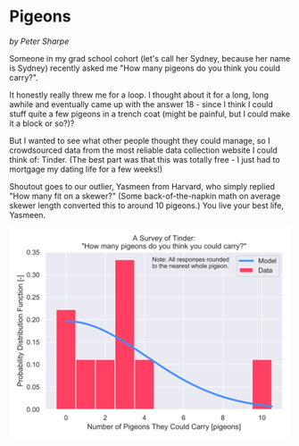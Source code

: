 # Pigeons

*by Peter Sharpe*

Someone in my grad school cohort (let's call her Sydney, because her name is Sydney) recently asked me "How many pigeons do you think you could carry?". 

It honestly really threw me for a loop. I thought about it for a long, long awhile and eventually came up with the answer 18 - since I think I could stuff quite a few pigeons in a trench coat (might be painful, but I could make it a block or so?)?

But I wanted to see what other people thought they could manage, so I crowdsourced data from the most reliable data collection website I could think of: Tinder. (The best part was that this was totally free - I just had to mortgage my dating life for a few weeks!)

Shoutout goes to our outlier, Yasmeen from Harvard, who simply replied "How many fit on a skewer?" (Some back-of-the-napkin math on average skewer length converted this to around 10 pigeons.) You live your best life, Yasmeen.

![dataviz](pigeons.svg)